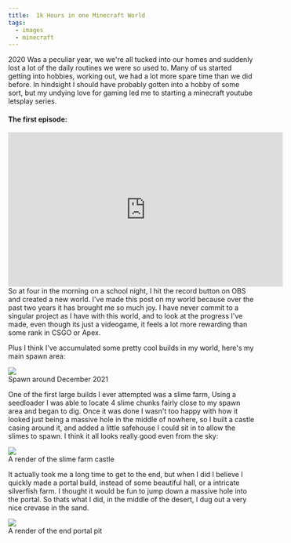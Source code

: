 ```yaml
---
title:  1k Hours in one Minecraft World
tags:
  - images
  - minecraft
---
```

2020 Was a peculiar year, we we're all tucked into our homes and suddenly lost a lot of the daily routines we were so used to. 
Many of us started getting into hobbies, working out, we had a lot more spare time than we did before. 
In hindsight I should have probably gotten into a hobby of some sort, but my undying love for gaming led me to starting a minecraft youtube letsplay series.

#### The first episode:

<iframe width="560" height="315" src="https://www.youtube-nocookie.com/embed/mOpyA8VgH98" title="YouTube video player" frameborder="0" allow="accelerometer; autoplay; clipboard-write; encrypted-media; gyroscope; picture-in-picture" allowfullscreen></iframe>
So at four in the morning on a school night, I hit the record button on OBS and created a new world. I've made this post on my world because over the past two years it has brought me so much joy. I have never commit to a singular project as I have with this world, and to look at the progress I've made, even though its just a videogame, it feels a lot more rewarding than some rank in CSGO or Apex. 

Plus I think I've accumulated some pretty cool builds in my world, here's my main spawn area:

<div class="card text-white bg-danger mb-3">
    <img class="card-img-top" src="https://i3.lensdump.com/i/1lKvrz.jpg"/>
    <div class="card-body bg-danger">
        <div class="card-text">
           Spawn around December 2021
        </div>
    </div> 
</div>

One of the first large builds I ever attempted was a slime farm, Using a seedloader I was able to locate 4 slime chunks fairly close to my spawn area and began to dig. Once it was done I wasn't too happy with how it looked just being a massive hole in the middle of nowhere, so I built a castle casing around it, and added a little safehouse I could sit in to allow the slimes to spawn. I think it all looks really good even from the sky:

<div class="card text-white bg-danger mb-3">
    <img class="card-img-top" src="https://i3.lensdump.com/i/1z6LaQ.png"/>
    <div class="card-body bg-danger">
        <div class="card-text">
           A render of the slime farm castle
        </div>
    </div> 
</div>

It actually took me a long time to get to the end, but when I did I believe I quickly made a portal build, instead of some beautiful hall, or a intricate silverfish farm. I thought it would be fun to jump down a massive hole into the portal. So thats what I did, in the middle of the desert, I dug out a very nice crevase in the sand.

<div class="card text-white bg-danger mb-3">
    <img class="card-img-top" src="https://i2.lensdump.com/i/1z6vLM.png"/>
    <div class="card-body bg-danger">
        <div class="card-text">
           A render of the end portal pit
        </div>
    </div> 
</div>

